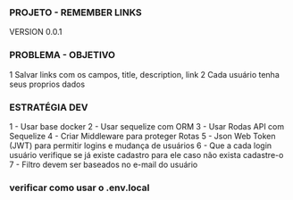 ### PROJETO - REMEMBER LINKS
VERSION 0.0.1

### PROBLEMA - OBJETIVO
1 Salvar links com os campos, title, description, link
2 Cada usuário tenha seus proprios dados

### ESTRATÉGIA DEV
1 - Usar base docker
2 - Usar sequelize com ORM 
3 - Usar Rodas API com Sequelize
4 - Criar Middleware para proteger Rotas
5 - Json Web Token (JWT) para permitir logins e mudança de usuários
6 - Que a cada login usuário verifique se já existe cadastro para ele
    caso não exista cadastre-o    
7 - Filtro devem ser baseados no e-mail do usuário

### verificar como usar o .env.local
